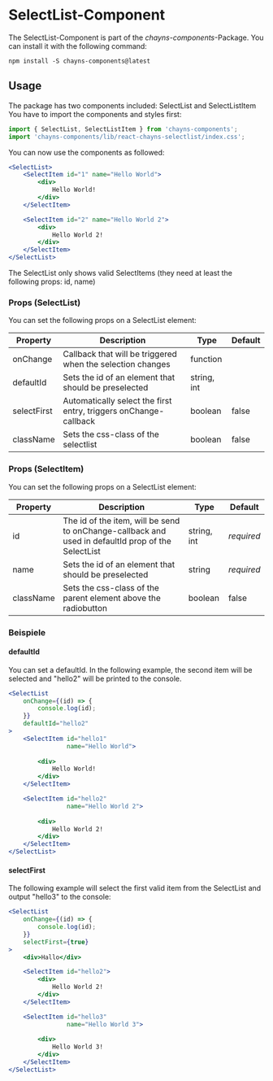 # SelectList-Component #

The SelectList-Component is part of the *chayns-components*-Package. You can install it with the following command:

    npm install -S chayns-components@latest


## Usage ##
The package has two components included: SelectList and SelectListItem
You have to import the components and styles first:

```jsx
import { SelectList, SelectListItem } from 'chayns-components';
import 'chayns-components/lib/react-chayns-selectlist/index.css';
```


You can now use the components as followed:
```jsx
<SelectList>
	<SelectItem id="1" name="Hello World">
		<div>
			Hello World!
		</div>
	</SelectItem>

	<SelectItem id="2" name="Hello World 2">
		<div>
			Hello World 2!
		</div>
	</SelectItem>
</SelectList>
```

The SelectList only shows valid SelectItems (they need at least the following props: id, name)

### Props (SelectList) ###
You can set the following props on a SelectList element:

| Property   | Description                                                                                        | Type    | Default |
|------------|-----------------------------------------------------------------------------------------------------|--------|--------------|
| onChange | Callback that will be triggered when the selection changes                                                 | function |  |
| defaultId | Sets the id of an element that should be preselected                                                           | string, int |  |
| selectFirst | Automatically select the first entry, triggers onChange-callback                                                          | boolean |  false            |
| className | Sets the css-class of the selectlist                                                         | boolean |  false            |


### Props (SelectItem) ###
You can set the following props on a SelectList element:

| Property   | Description                                                                                        | Type    | Default |
|------------|-----------------------------------------------------------------------------------------------------|--------|--------------|
| id | The id of the item, will be send to onChange-callback and used in defaultId prop of the SelectList                                                 | string, int | *required* |
| name | Sets the id of an element that should be preselected                                                           | string | *required* |
| className | Sets the css-class of the parent element above the radiobutton                                                         | boolean |  false            |

### Beispiele ###
#### defaultId ####
You can set a defaultId. In the following example, the second item will be selected and "hello2" will be printed to the console.
```jsx
<SelectList
    onChange={(id) => {
	    console.log(id);
	}}
	defaultId="hello2"
>
	<SelectItem id="hello1"
				name="Hello World">
				
		<div>
			Hello World!
		</div>
	</SelectItem>

	<SelectItem id="hello2"
				name="Hello World 2">
				
		<div>
			Hello World 2!
		</div>
	</SelectItem>
</SelectList>
```
#### selectFirst ####
The following example will select the first valid item from the SelectList and output "hello3" to the console:
```jsx
<SelectList
    onChange={(id) => {
        console.log(id);
    }}
    selectFirst={true}
>		
	<div>Hallo</div>

	<SelectItem id="hello2">	
		<div>
			Hello World 2!
		</div>
	</SelectItem>

	<SelectItem id="hello3"
				name="Hello World 3">
				
		<div>
			Hello World 3!
		</div>
	</SelectItem>
</SelectList>
```